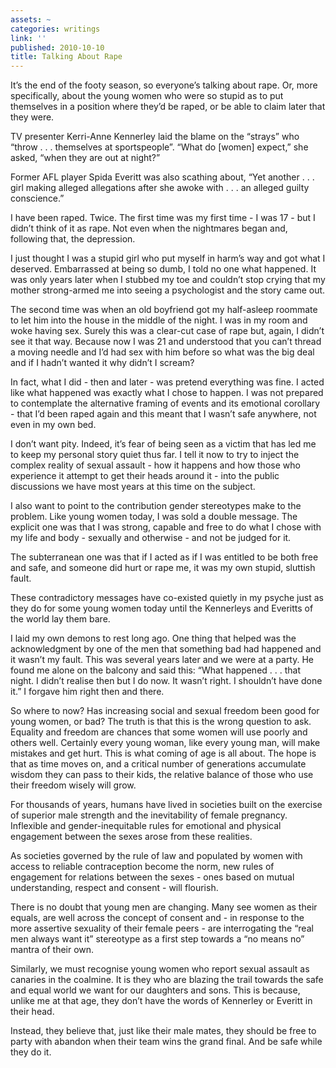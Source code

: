 ```yaml
---
assets: ~
categories: writings
link: ''
published: 2010-10-10
title: Talking About Rape
---
```

It’s the end of the footy season, so everyone’s talking about rape. Or,
more specifically, about the young women who were so stupid as to put
themselves in a position where they’d be raped, or be able to claim
later that they were.

TV presenter Kerri-Anne Kennerley laid the blame on the “strays” who
“throw . . . themselves at sportspeople”. “What do [women] expect,” she
asked, “when they are out at night?”

Former AFL player Spida Everitt was also scathing about, “Yet another .
. . girl making alleged allegations after she awoke with . . . an
alleged guilty conscience.”

I have been raped. Twice. The first time was my first time - I was 17 -
but I didn’t think of it as rape. Not even when the nightmares began
and, following that, the depression.

I just thought I was a stupid girl who put myself in harm’s way and got
what I deserved. Embarrassed at being so dumb, I told no one what
happened. It was only years later when I stubbed my toe and couldn’t
stop crying that my mother strong-armed me into seeing a psychologist
and the story came out.

The second time was when an old boyfriend got my half-asleep roommate to
let him into the house in the middle of the night. I was in my room and
woke having sex. Surely this was a clear-cut case of rape but, again, I
didn’t see it that way. Because now I was 21 and understood that you
can’t thread a moving needle and I’d had sex with him before so what was
the big deal and if I hadn’t wanted it why didn’t I scream?

In fact, what I did - then and later - was pretend everything was fine.
I acted like what happened was exactly what I chose to happen. I was not
prepared to contemplate the alternative framing of events and its
emotional corollary - that I’d been raped again and this meant that I
wasn’t safe anywhere, not even in my own bed.

I don’t want pity. Indeed, it’s fear of being seen as a victim that has
led me to keep my personal story quiet thus far. I tell it now to try to
inject the complex reality of sexual assault - how it happens and how
those who experience it attempt to get their heads around it - into the
public discussions we have most years at this time on the subject.

I also want to point to the contribution gender stereotypes make to the
problem. Like young women today, I was sold a double message. The
explicit one was that I was strong, capable and free to do what I chose
with my life and body - sexually and otherwise - and not be judged for
it.

The subterranean one was that if I acted as if I was entitled to be both
free and safe, and someone did hurt or rape me, it was my own stupid,
sluttish fault.

These contradictory messages have co-existed quietly in my psyche just
as they do for some young women today until the Kennerleys and Everitts
of the world lay them bare.

I laid my own demons to rest long ago. One thing that helped was the
acknowledgment by one of the men that something bad had happened and it
wasn’t my fault. This was several years later and we were at a party. He
found me alone on the balcony and said this: “What happened . . . that
night. I didn’t realise then but I do now. It wasn’t right. I shouldn’t
have done it.” I forgave him right then and there.

So where to now? Has increasing social and sexual freedom been good for
young women, or bad? The truth is that this is the wrong question to
ask. Equality and freedom are chances that some women will use poorly
and others well. Certainly every young woman, like every young man, will
make mistakes and get hurt. This is what coming of age is all about. The
hope is that as time moves on, and a critical number of generations
accumulate wisdom they can pass to their kids, the relative balance of
those who use their freedom wisely will grow.

For thousands of years, humans have lived in societies built on the
exercise of superior male strength and the inevitability of female
pregnancy. Inflexible and gender-inequitable rules for emotional and
physical engagement between the sexes arose from these realities.

As societies governed by the rule of law and populated by women with
access to reliable contraception become the norm, new rules of
engagement for relations between the sexes - ones based on mutual
understanding, respect and consent - will flourish.

There is no doubt that young men are changing. Many see women as their
equals, are well across the concept of consent and - in response to the
more assertive sexuality of their female peers - are interrogating the
“real men always want it” stereotype as a first step towards a “no means
no” mantra of their own.

Similarly, we must recognise young women who report sexual assault as
canaries in the coalmine. It is they who are blazing the trail towards
the safe and equal world we want for our daughters and sons. This is
because, unlike me at that age, they don’t have the words of Kennerley
or Everitt in their head.

Instead, they believe that, just like their male mates, they should be
free to party with abandon when their team wins the grand final. And be
safe while they do it.